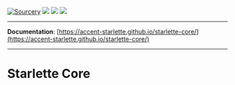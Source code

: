 [![Sourcery](https://img.shields.io/badge/Sourcery-refactored-blueviolet.svg)](https://sourcery.ai)
![](https://github.com/accent-starlette/starlette-core/workflows/Testing%20Workflow/badge.svg?branch=master)
![](https://github.com/accent-starlette/starlette-core/workflows/Deploy%20to%20GitHub%20Pages/badge.svg?branch=master)
![](https://codecov.io/gh/accent-starlette/starlette-core/branch/master/graph/badge.svg)

---

**Documentation**: [https://accent-starlette.github.io/starlette-core/](https://accent-starlette.github.io/starlette-core/)

---

# Starlette Core
